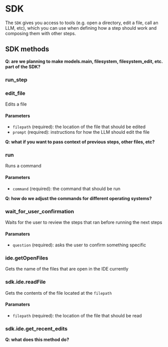# SDK

The `SDK` gives you access to tools (e.g. open a directory, edit a file, call an LLM, etc), which you can use when defining how a step should work and composing them with other steps.

## SDK methods

**Q: are we planning to make models.main, filesystem, filesystem_edit, etc. part of the SDK?**

### run_step

### edit_file

Edits a file

#### Parameters

- `filepath` (required): the location of the file that should be edited
- `prompt` (required): instructions for how the LLM should edit the file

**Q: what if you want to pass context of previous steps, other files, etc?**

### run

Runs a command

#### Parameters

- `command` (required): the command that should be run

**Q: how do we adjust the commands for different operating systems?**

### wait_for_user_confirmation

Waits for the user to review the steps that ran before running the next steps

#### Paramaters

- `question` (required): asks the user to confirm something specific

### ide.getOpenFiles

Gets the name of the files that are open in the IDE currently

### sdk.ide.readFile

Gets the contents of the file located at the `filepath` 

#### Paramaters

- `filepath` (required): the location of the file that should be read

### sdk.ide.get_recent_edits

**Q: what does this method do?**